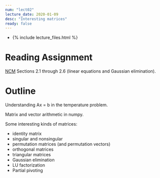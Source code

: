 ```yaml
---
num: "lect02"
lecture_date: 2020-01-09
desc: "Interesting matrices"
ready: false
---
```


* {% include lecture_files.html %}

# Reading Assignment

[NCM](http://www.cs.ucsb.edu/~gilbert/cs111/chapters/)
Sections 2.1 through 2.6 (linear equations and Gaussian elimination).


# Outline

Understanding Ax = b in the temperature problem.

Matrix and vector arithmetic in numpy.

Some interesting kinds of matrices: 
   - identity matrix
   - singular and nonsingular
   - permutation matrices (and permutation vectors)
   - orthogonal matrices
   - triangular matrices
   - Gaussian elimination
   - LU factorization
   - Partial pivoting
